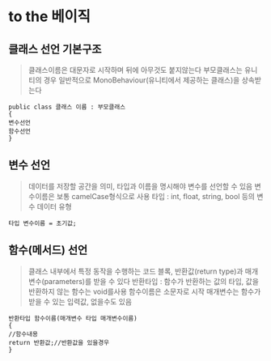 # to the 베이직 

## 클래스 선언 기본구조 
> 클래스이름은 대문자로 시작하며 뒤에 아무것도 붙지않는다
> 부모클래스는 유니티의 경우 일반적으로 MonoBehaviour(유니티에서 제공하는 클래스)을 상속받는다
```
public class 클래스 이름 : 부모클래스 
{
변수선언
함수선언
}
```
## 변수 선언
> 데이터를 저장할 공간을 의미, 타입과 이름을 명시해야 변수를 선언할 수 있음
> 변수이름은 보통 camelCase형식으로 사용
> 타입 : int, float, string, bool 등의 변수 데이터 유형
```
타입 변수이름 = 초기값;
```
## 함수(메서드) 선언
> 클래스 내부에서 특정 동작을 수행하는 코드 블록, 반환값(return type)과 매개변수(parameters)를 받을 수 있다
> 반환타입 : 함수가 반환하는 값의 타입, 값을 반환하지 않는 함수는 void를사용
> 함수이름은 소문자로 시작
> 매개변수는 함수가 받을 수 있는 입력값, 없을수도 있음 
```
반환타입 함수이름(매개변수 타입 매개변수이름)
{
//함수내용
return 반환값;//반환값을 있을경우
}
```


